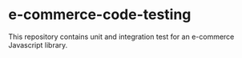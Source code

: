 # e-commerce-code-testing
This repository contains unit and integration test for an e-commerce Javascript library. 
